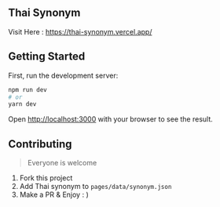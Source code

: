 ## Thai Synonym

Visit Here : https://thai-synonym.vercel.app/

## Getting Started

First, run the development server:

```bash
npm run dev
# or
yarn dev
```

Open [http://localhost:3000](http://localhost:3000) with your browser to see the result.

## Contributing

> Everyone is welcome

1. Fork this project
2. Add Thai synonym to `pages/data/synonym.json`
3. Make a PR & Enjoy : )
